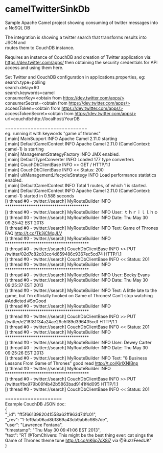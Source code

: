 camelTwitterSinkDb
==================

Sample Apache Camel project showing consuming of twitter messages into a NoSQL DB  

The integration is showing a twitter search that transforms results into JSON and  
routes them to CouchDB instance.  

Requires an instance of CouchDB and creation of Twitter application via:  
https://dev.twitter.com/apps/ then obtaining the security credentials for API access and using them here.  

Set Twitter and CouchDB configuration in applications.properties, eg:  
search.type=polling  
search.delay=60  
search.keywords=camel  
consumerKey=<obtain from https://dev.twitter.com/apps/>  
consumerSecret=<obtain from https://dev.twitter.com/apps/>  
accessToken=<obtain from https://dev.twitter.com/apps/>  
accessTokenSecret=<obtain from https://dev.twitter.com/apps/>  
url=couchdb:http://localhost/YourDB  
  
  
=============================  
eg. running it with keywords "game of thrones"  
[                          main] MainSupport                    INFO  Apache Camel 2.11.0 starting  
[                          main] DefaultCamelContext            INFO  Apache Camel 2.11.0 (CamelContext: camel-1) is starting  
[                          main] ManagementStrategyFactory      INFO  JMX enabled.  
[                          main] DefaultTypeConverter           INFO  Loaded 177 type converters  
[                          main] CouchDbClientBase              INFO  >> GET / HTTP/1.1  
[                          main] CouchDbClientBase              INFO  << Status: 200  
[                          main] ultManagementLifecycleStrategy INFO  Load performance statistics enabled.  
[                          main] DefaultCamelContext            INFO  Total 1 routes, of which 1 is started.  
[                          main] DefaultCamelContext            INFO  Apache Camel 2.11.0 (CamelContext: camel-1) started in 0.588 seconds  
[) thread #0 - twitter://search] MyRouteBuilder                 INFO  ***************************************  
[) thread #0 - twitter://search] MyRouteBuilder                 INFO  User: ｔｈｒｉｌｌｈｏ  
[) thread #0 - twitter://search] MyRouteBuilder                 INFO  Date: Thu May 30 09:25:42 EST 2013  
[) thread #0 - twitter://search] MyRouteBuilder                 INFO  Text: Game of Thrones FAQ http://t.co/Tk3jCMqJLV  
[) thread #0 - twitter://search] MyRouteBuilder                 INFO  ***************************************  
[) thread #0 - twitter://search] CouchDbClientBase              INFO  >> PUT /twitter/02d7c82c83cc4d659486c9367ec5cd74 HTTP/1.1  
[) thread #0 - twitter://search] CouchDbClientBase              INFO  << Status: 201  
[) thread #0 - twitter://search] MyRouteBuilder                 INFO  ***************************************  
[) thread #0 - twitter://search] MyRouteBuilder                 INFO  User: Becky Evans  
[) thread #0 - twitter://search] MyRouteBuilder                 INFO  Date: Thu May 30 09:25:37 EST 2013  
[) thread #0 - twitter://search] MyRouteBuilder                 INFO  Text: A little late to the game, but I'm officially hooked on Game of Thrones! Can't stop watching #Addicted #SoGood  
[) thread #0 - twitter://search] MyRouteBuilder                 INFO  ***************************************  
[) thread #0 - twitter://search] CouchDbClientBase              INFO  >> PUT /twitter/e218f81f34a24ae29c5f89d396435cdf HTTP/1.1  
[) thread #0 - twitter://search] CouchDbClientBase              INFO  << Status: 201  
[) thread #0 - twitter://search] MyRouteBuilder                 INFO  ***************************************  
[) thread #0 - twitter://search] MyRouteBuilder                 INFO  User: Dewey Carter  
[) thread #0 - twitter://search] MyRouteBuilder                 INFO  Date: Thu May 30 09:25:26 EST 2013  
[) thread #0 - twitter://search] MyRouteBuilder                 INFO  Text: "8 Business Lessons From Game of Thrones" good read http://t.co/KjrlXNIBnp  
[) thread #0 - twitter://search] MyRouteBuilder                 INFO  ***************************************  
[) thread #0 - twitter://search] CouchDbClientBase              INFO  >> PUT /twitter/fbe979b09f4b42b5863bad9141f4d095 HTTP/1.1  
[) thread #0 - twitter://search] CouchDbClientBase              INFO  << Status: 201  


====================   
Example CouchDB JSON doc:  
{  
   "_id": "ff5f6613982041558a62ff963d74fc01",  
   "_rev": "1-fe19ab06ad8b1869a43cb9ab6c9857de",  
   "user": "Lawrence Fontana",  
   "timestamp": "Thu May 30 09:41:06 EST 2013",  
   "text": "RT @TomChivers: This might be the best thing ever: cat sings the Game of Thrones theme tune http://t.co/nK6p7cX8i7 via @BuzzFeedUK"  
}  
